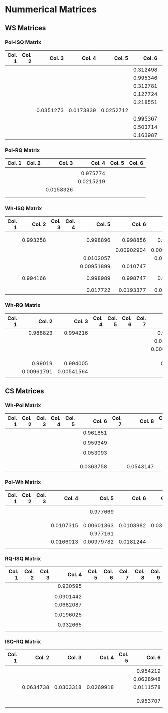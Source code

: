 # Nummerical Matrices
## WS Matrices
### Pol-ISQ Matrix
| **Col. 1** | **Col. 2** | **Col. 3** | **Col. 4** | **Col. 5** | **Col. 6** | **Col. 7** | **Col. 8** | **Col. 9** |
|-----------:|-----------:|-----------:|-----------:|-----------:|-----------:|-----------:|-----------:|-----------:|
|            |            |            |            |            | 0.312498   |            |            |            |
|            |            |            |            |            | 0.995346   |            |            |            |
|            |            |            |            |            | 0.312781   |            |            |            |
|            |            |            |            |            | 0.127724   |            |            |            |
|            |            |            |            |            | 0.218551   |            |            |            |
|            |            | 0.0351273  | 0.0173839  | 0.0252712  |            |            |            | 0.0222845  |
|            |            |            |            |            | 0.995367   |            |            |            |
|            |            |            |            |            | 0.503714   |            |            |            |
|            |            |            |            |            | 0.163987   |            |            |            |

### Pol-RQ Matrix
| **Col. 1** | **Col. 2** | **Col. 3** | **Col. 4** | **Col. 5** | **Col. 6** |
|-----------:|-----------:|-----------:|-----------:|-----------:|-----------:|
|            |            |            |            |            |            |
|            |            |            | 0.975774   |            |            |
|            |            |            | 0.0215219  |            |            |
|            |            | 0.0158326  |            |            |            |
|            |            |            |            |            |            |
|            |            |            |            |            |            |

### Wh-ISQ Matrix
| **Col. 1** | **Col. 2** | **Col. 3** | **Col. 4** | **Col. 5** | **Col. 6** | **Col. 7** | **Col. 8** | **Col. 9** | **Col. 10** | **Col. 11** | **Col. 12** | **Col. 13** |
|-----------:|-----------:|-----------:|-----------:|-----------:|-----------:|-----------:|-----------:|-----------:|------------:|------------:|------------:|------------:|
|            |            |            |            |            |            |            |            |            |             |             |             |             |
|            |            |            |            |            |            |            |            |            |             |             |             |             |
|            | 0.993258   |            |            | 0.998896   | 0.998856   | 0.998647   | 0.993727   |            |             |             |             | 0.998122    |
|            |            |            |            |            |            |            |            |            |             |             |             |             |
|            |            |            |            |            | 0.00902904 | 0.00931945 |            |            |             |             |             | 0.0130827   |
|            |            |            |            | 0.0102057  |            | 0.0112823  |            |            |             |             |             | 0.0144822   |
|            |            |            |            | 0.00951899 | 0.010747   |            |            |            |             |             |             | 0.014982    |
|            |            |            |            |            |            |            |            |            |             |             |             |             |
|            |            |            |            |            |            |            |            |            |             |             |             |             |
|            | 0.994166   |            |            | 0.998989   | 0.998747   | 0.998722   | 0.993864   |            |             |             |             | 0.998245    |
|            |            |            |            |            |            |            |            |            |             |             |             |             |
|            |            |            |            |            |            |            |            |            |             |             |             |             |
|            |            |            |            | 0.017722   | 0.0193377  | 0.0214056  |            |            |             |             |             |             |

### Wh-RQ Matrix
| **Col. 1** | **Col. 2** | **Col. 3** | **Col. 4** | **Col. 5** | **Col. 6** | **Col. 7** | **Col. 8** | **Col. 9** |
|-----------:|-----------:|-----------:|-----------:|-----------:|-----------:|-----------:|-----------:|-----------:|
|            | 0.988823   | 0.994216   |            |            |            |            | 0.997725   |            |
|            |            |            |            |            |            |            | 0.0230738  |            |
|            |            |            |            |            |            |            | 0.00633483 |            |
|            |            |            |            |            |            |            |            |            |
|            |            |            |            |            |            |            |            |            |
|            |            |            |            |            |            |            |            |            |
|            | 0.99019    | 0.994005   |            |            |            |            | 0.99793    |            |
|            | 0.00961791 | 0.00541564 |            |            |            |            |            |            |
|            |            |            |            |            |            |            |            |            |


## CS Matrices

### Wh-Pol Matrix
| **Col. 1** | **Col. 2** | **Col. 3** | **Col. 4** | **Col. 5** | **Col. 6** | **Col. 7** | **Col. 8** | **Col. 9** |
|-----------:|-----------:|-----------:|-----------:|-----------:|-----------:|-----------:|-----------:|-----------:|
|            |            |            |            |            | 0.961851   |            |            |            |
|            |            |            |            |            |            |            |            |            |
|            |            |            |            |            | 0.959349   |            |            |            |
|            |            |            |            |            |            |            |            |            |
|            |            |            |            |            | 0.053093   |            |            |            |
|            |            |            |            |            |            |            |            |            |
|            |            |            |            |            |            |            |            |            |
|            |            |            |            |            |            |            |            |            |
|            |            |            |            |            | 0.0363758  |            | 0.0543147  |            |

### Pol-Wh Matrix
| **Col. 1** | **Col. 2** | **Col. 3** | **Col. 4** | **Col. 5** | **Col. 6** | **Col. 7** | **Col. 8** | **Col. 9** |
|-----------:|-----------:|-----------:|-----------:|-----------:|-----------:|-----------:|-----------:|-----------:|
|            |            |            |            |            |            |            |            |            |
|            |            |            |            | 0.977669   |            |            |            | 0.9826     |
|            |            |            |            |            |            |            |            |            |
|            |            |            |            |            |            |            |            |            |
|            |            |            |            |            |            |            |            |            |
|            |            |            | 0.0107315  | 0.00601363 | 0.0103982  | 0.036746   |            | 0.00464138 |
|            |            |            |            | 0.977161   |            |            |            | 0.982625   |
|            |            |            | 0.0166013  | 0.00979782 | 0.0181244  |            |            | 0.00736089 |
|            |            |            |            |            |            |            |            |            |

### RQ-ISQ Matrix
| **Col. 1** | **Col. 2** | **Col. 3** | **Col. 4** | **Col. 5** | **Col. 6** | **Col. 7** | **Col. 8** | **Col. 9** |
|-----------:|-----------:|-----------:|-----------:|-----------:|-----------:|-----------:|-----------:|-----------:|
|            |            |            | 0.930595   |            |            |            |            |            |
|            |            |            |            |            |            |            |            |            |
|            |            |            | 0.0901442  |            |            |            |            |            |
|            |            |            | 0.0682087  |            |            |            |            |            |
|            |            |            |            |            |            |            |            |            |
|            |            |            | 0.0196025  |            |            |            |            |            |
|            |            |            |            |            |            |            |            |            |
|            |            |            | 0.932665   |            |            |            |            |            |
|            |            |            |            |            |            |            |            |            |

### ISQ-RQ Matrix
| **Col. 1** | **Col. 2** | **Col. 3** | **Col. 4** | **Col. 5** | **Col. 6** | **Col. 7** | **Col. 8** | **Col. 9** |
|-----------:|-----------:|-----------:|-----------:|-----------:|-----------:|-----------:|-----------:|-----------:|
|            |            |            |            |            |            |            |            |            |
|            |            |            |            |            | 0.954219   |            |            |            |
|            |            |            |            |            | 0.0628948  |            |            |            |
|            | 0.0634738  | 0.0303318  | 0.0269918  |            | 0.0111578  |            |            |            |
|            |            |            |            |            |            |            |            |            |
|            |            |            |            |            |            |            |            |            |
|            |            |            |            |            |            |            |            |            |
|            |            |            |            |            | 0.953707   |            |            |            |
|            |            |            |            |            |            |            |            |            |


